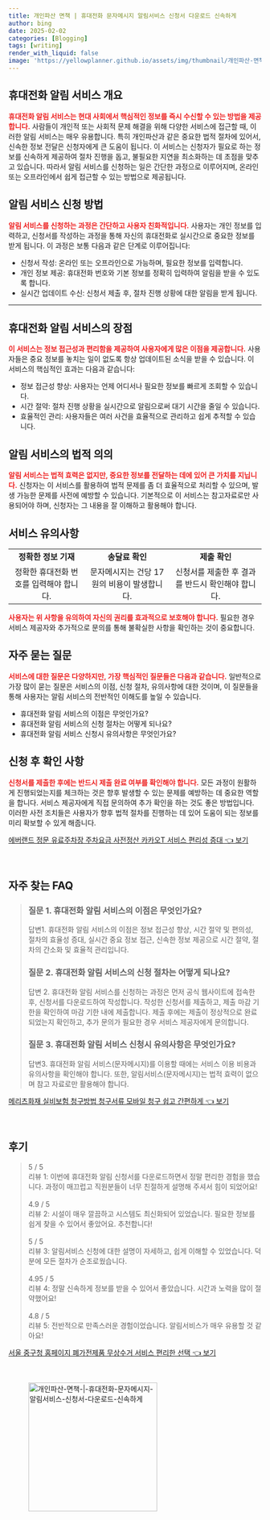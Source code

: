 ```yaml
---
title: 개인파산 면책 | 휴대전화 문자메시지 알림서비스 신청서 다운로드 신속하게
author: bing
date: 2025-02-02
categories: [Blogging]
tags: [writing]
render_with_liquid: false
image: 'https://yellowplanner.github.io/assets/img/thumbnail/개인파산-면책-|-휴대전화-문자메시지-알림서비스-신청서-다운로드-신속하게.webp'
---
```



<h2 id='휴대전화 알림 서비스 개요'>휴대전화 알림 서비스 개요</h2>

<p><b><span style="color: #ee2323;">휴대전화 알림 서비스는 현대 사회에서 핵심적인 정보를 즉시 수신할 수 있는 방법을 제공합니다.</span></b> 사람들이 개인적 또는 사회적 문제 해결을 위해 다양한 서비스에 접근할 때, 이러한 알림 서비스는 매우 유용합니다. 특히 개인파산과 같은 중요한 법적 절차에 있어서, 신속한 정보 전달은 신청자에게 큰 도움이 됩니다. 이 서비스는 신청자가 필요로 하는 정보를 신속하게 제공하여 절차 진행을 돕고, 불필요한 지연을 최소화하는 데 초점을 맞추고 있습니다. 따라서 알림 서비스를 신청하는 일은 간단한 과정으로 이루어지며, 온라인 또는 오프라인에서 쉽게 접근할 수 있는 방법으로 제공됩니다.</p>

<h2 id='알림 서비스 신청 방법'>알림 서비스 신청 방법</h2>

<p><b><span style="color: #ee2323;">알림 서비스를 신청하는 과정은 간단하고 사용자 친화적입니다.</span></b> 사용자는 개인 정보를 입력하고, 신청서를 작성하는 과정을 통해 자신의 휴대전화로 실시간으로 중요한 정보를 받게 됩니다. 이 과정은 보통 다음과 같은 단계로 이루어집니다:</p>

<ul>
    <li>신청서 작성: 온라인 또는 오프라인으로 가능하며, 필요한 정보를 입력합니다.</li>
    <li>개인 정보 제공: 휴대전화 번호와 기본 정보를 정확히 입력하여 알림을 받을 수 있도록 합니다.</li>
    <li>실시간 업데이트 수신: 신청서 제출 후, 절차 진행 상황에 대한 알림을 받게 됩니다.</li>
</ul>

<hr />

<h2 id='휴대전화 알림 서비스의 장점'>휴대전화 알림 서비스의 장점</h2>

<p><b><span style="color: #ee2323;">이 서비스는 정보 접근성과 편리함을 제공하여 사용자에게 많은 이점을 제공합니다.</span></b> 사용자들은 중요 정보를 놓치는 일이 없도록 항상 업데이트된 소식을 받을 수 있습니다. 이 서비스의 핵심적인 효과는 다음과 같습니다:</p>

<ul>
    <li>정보 접근성 향상: 사용자는 언제 어디서나 필요한 정보를 빠르게 조회할 수 있습니다.</li>
    <li>시간 절약: 절차 진행 상황을 실시간으로 알림으로써 대기 시간을 줄일 수 있습니다.</li>
    <li>효율적인 관리: 사용자들은 여러 사건을 효율적으로 관리하고 쉽게 추적할 수 있습니다.</li>
</ul>

<h2 id='알림 서비스의 법적 의의'>알림 서비스의 법적 의의</h2>

<p><b><span style="color: #ee2323;">알림 서비스는 법적 효력은 없지만, 중요한 정보를 전달하는 데에 있어 큰 가치를 지닙니다.</span></b> 신청자는 이 서비스를 활용하여 법적 문제를 좀 더 효율적으로 처리할 수 있으며, 발생 가능한 문제를 사전에 예방할 수 있습니다. 기본적으로 이 서비스는 참고자료로만 사용되어야 하며, 신청자는 그 내용을 잘 이해하고 활용해야 합니다.</p>

<h2 id='서비스 유의사항'>서비스 유의사항</h2>

<table>
    <tr>
        <td style="text-align: center; height: 17px;"><b>정확한 정보 기재</b></td>
        <td style="text-align: center; height: 17px;"><b>송달료 확인</b></td>
        <td style="text-align: center; height: 17px;"><b>제출 확인</b></td>
    </tr>
    <tr>
        <td style="text-align: center; height: 17px;">정확한 휴대전화 번호를 입력해야 합니다.</td>
        <td style="text-align: center; height: 17px;">문자메시지는 건당 17원의 비용이 발생합니다.</td>
        <td style="text-align: center; height: 17px;">신청서를 제출한 후 결과를 반드시 확인해야 합니다.</td>
    </tr>
</table>

<p><b><span style="color: #ee2323;">사용자는 위 사항을 유의하여 자신의 권리를 효과적으로 보호해야 합니다.</span></b> 필요한 경우 서비스 제공자와 추가적으로 문의를 통해 불확실한 사항을 확인하는 것이 중요합니다.</p>

<h2 id='자주 묻는 질문'>자주 묻는 질문</h2>

<p><b><span style="color: #ee2323;">서비스에 대한 질문은 다양하지만, 가장 핵심적인 질문들은 다음과 같습니다.</span></b> 일반적으로 가장 많이 묻는 질문은 서비스의 이점, 신청 절차, 유의사항에 대한 것이며, 이 질문들을 통해 사용자는 알림 서비스의 전반적인 이해도를 높일 수 있습니다.</p>

<ul>
    <li>휴대전화 알림 서비스의 이점은 무엇인가요?</li>
    <li>휴대전화 알림 서비스의 신청 절차는 어떻게 되나요?</li>
    <li>휴대전화 알림 서비스 신청시 유의사항은 무엇인가요?</li>
</ul>

<h2 id='신청 후 확인 사항'>신청 후 확인 사항</h2>

<p><b><span style="color: #ee2323;">신청서를 제출한 후에는 반드시 제출 완료 여부를 확인해야 합니다.</span></b> 모든 과정이 원활하게 진행되었는지를 체크하는 것은 향후 발생할 수 있는 문제를 예방하는 데 중요한 역할을 합니다. 서비스 제공자에게 직접 문의하여 추가 확인을 하는 것도 좋은 방법입니다. 이러한 사전 조치들은 사용자가 향후 법적 절차를 진행하는 데 있어 도움이 되는 정보를 미리 확보할 수 있게 해줍니다.</p>


<p><a class="click-button" title="에버랜드 정문 유료주차장 주차요금 사전정산 카카오T 서비스 편리성 증대" href="https://yellowplanner.github.io/posts/%EC%97%90%EB%B2%84%EB%9E%9C%EB%93%9C-%EC%A0%95%EB%AC%B8-%EC%9C%A0%EB%A3%8C%EC%A3%BC%EC%B0%A8%EC%9E%A5-%EC%A3%BC%EC%B0%A8%EC%9A%94%EA%B8%88-%EC%82%AC%EC%A0%84%EC%A0%95%EC%82%B0-%EC%B9%B4%EC%B9%B4%EC%98%A4T-%EC%84%9C%EB%B9%84%EC%8A%A4-%ED%8E%B8%EB%A6%AC%EC%84%B1-%EC%A6%9D%EB%8C%80/" rel="dofollow">에버랜드 정문 유료주차장 주차요금 사전정산 카카오T 서비스 편리성 증대 👈 보기</a></p><br>
<h2 id='자주_찾는_FAQ'>자주 찾는 FAQ</h2>
<div itemscope="" itemtype="https://schema.org/FAQPage"> 
<blockquote> 
<div itemscope="" itemprop="mainEntity" itemtype="https://schema.org/Question"> 
<h3 itemprop="name">질문 1. 휴대전화 알림 서비스의 이점은 무엇인가요?</h3> 
<div itemscope="" itemprop="acceptedAnswer" itemtype="https://schema.org/Answer"> 
<span itemprop="text"> 
<p>답변1. 휴대전화 알림 서비스의 이점은 정보 접근성 향상, 시간 절약 및 편의성, 절차의 효율성 증대, 실시간 중요 정보 접근, 신속한 정보 제공으로 시간 절약, 절차의 간소화 및 효율적 관리입니다.</p> 
</span> 
</div> 
</div> 
<div itemscope="" itemprop="mainEntity" itemtype="https://schema.org/Question"> 
<h3 itemprop="name">질문 2. 휴대전화 알림 서비스의 신청 절차는 어떻게 되나요?</h3> 
<div itemscope="" itemprop="acceptedAnswer" itemtype="https://schema.org/Answer"> 
<span itemprop="text"> 
<p>답변 2. 휴대전화 알림 서비스를 신청하는 과정은 먼저 공식 웹사이트에 접속한 후, 신청서를 다운로드하여 작성합니다. 작성한 신청서를 제출하고, 제출 마감 기한을 확인하여 마감 기한 내에 제출합니다. 제출 후에는 제출이 정상적으로 완료되었는지 확인하고, 추가 문의가 필요한 경우 서비스 제공자에게 문의합니다.</p> 
</span> 
</div> 
</div> 
<div itemscope="" itemprop="mainEntity" itemtype="https://schema.org/Question"> 
<h3 itemprop="name">질문 3. 휴대전화 알림 서비스 신청시 유의사항은 무엇인가요?</h3> 
<div itemscope="" itemprop="acceptedAnswer" itemtype="https://schema.org/Answer"> 
<span itemprop="text"> 
<p>답변3. 휴대전화 알림 서비스(문자메시지)를 이용할 때에는 서비스 이용 비용과 유의사항을 확인해야 합니다. 또한, 알림서비스(문자메시지)는 법적 효력이 없으며 참고 자료로만 활용해야 합니다.</p> 
</span> 
</div> 
</div> 
</blockquote> 
</div>
<p><a class="click-button" title="메리츠화재 실비보험 청구방법 청구서류 모바일 청구 쉽고 간편하게" href="https://yellowplanner.github.io/posts/%EB%A9%94%EB%A6%AC%EC%B8%A0%ED%99%94%EC%9E%AC-%EC%8B%A4%EB%B9%84%EB%B3%B4%ED%97%98-%EC%B2%AD%EA%B5%AC%EB%B0%A9%EB%B2%95-%EC%B2%AD%EA%B5%AC%EC%84%9C%EB%A5%98-%EB%AA%A8%EB%B0%94%EC%9D%BC-%EC%B2%AD%EA%B5%AC-%EC%89%BD%EA%B3%A0-%EA%B0%84%ED%8E%B8%ED%95%98%EA%B2%8C/" rel="dofollow">메리츠화재 실비보험 청구방법 청구서류 모바일 청구 쉽고 간편하게 👈 보기</a></p><br>
<h2 id='후기'>후기</h2>
<div itemscope itemtype="https://schema.org/Product">
  <blockquote>
  <div itemprop="review" itemscope itemtype="https://schema.org/Review">
      <div itemprop="reviewRating" itemscope itemtype="https://schema.org/Rating"> <span itemprop="ratingValue">5</span> / <span itemprop="bestRating">5</span> </div>
      <span itemprop="reviewBody">리뷰 1: 이번에 휴대전화 알림 신청서를 다운로드하면서 정말 편리한 경험을 했습니다. 과정이 매끄럽고 직원분들이 너무 친절하게 설명해 주셔서 힘이 되었어요!</span>
  </div>
  <br>
  <div itemprop="review" itemscope itemtype="https://schema.org/Review">
      <div itemprop="reviewRating" itemscope itemtype="https://schema.org/Rating"> <span itemprop="ratingValue">4.9</span> / <span itemprop="bestRating">5</span> </div>
      <span itemprop="reviewBody">리뷰 2: 시설이 매우 깔끔하고 시스템도 최신화되어 있었습니다. 필요한 정보를 쉽게 찾을 수 있어서 좋았어요. 추천합니다!</span>
  </div>
  <br>
  <div itemprop="review" itemscope itemtype="https://schema.org/Review">
      <div itemprop="reviewRating" itemscope itemtype="https://schema.org/Rating"> <span itemprop="ratingValue">5</span> / <span itemprop="bestRating">5</span> </div>
      <span itemprop="reviewBody">리뷰 3: 알림서비스 신청에 대한 설명이 자세하고, 쉽게 이해할 수 있었습니다. 덕분에 모든 절차가 순조로웠습니다.</span>
  </div>
  <br>
  <div itemprop="review" itemscope itemtype="https://schema.org/Review">
      <div itemprop="reviewRating" itemscope itemtype="https://schema.org/Rating"> <span itemprop="ratingValue">4.95</span> / <span itemprop="bestRating">5</span> </div>
      <span itemprop="reviewBody">리뷰 4: 정말 신속하게 정보를 받을 수 있어서 좋았습니다. 시간과 노력을 많이 절약했어요!</span>
  </div>
  <br>
  <div itemprop="review" itemscope itemtype="https://schema.org/Review">
      <div itemprop="reviewRating" itemscope itemtype="https://schema.org/Rating"> <span itemprop="ratingValue">4.8</span> / <span itemprop="bestRating">5</span> </div>
      <span itemprop="reviewBody">리뷰 5: 전반적으로 만족스러운 경험이었습니다. 알림서비스가 매우 유용할 것 같아요!</span>
  </div>
  </blockquote>
</div>
<p><a class="click-button" title="서울 중구청 홈페이지 폐가전제품 무상수거 서비스 편리한 선택" href="https://yellowplanner.github.io/posts/%EC%84%9C%EC%9A%B8-%EC%A4%91%EA%B5%AC%EC%B2%AD-%ED%99%88%ED%8E%98%EC%9D%B4%EC%A7%80-%ED%8F%90%EA%B0%80%EC%A0%84%EC%A0%9C%ED%92%88-%EB%AC%B4%EC%83%81%EC%88%98%EA%B1%B0-%EC%84%9C%EB%B9%84%EC%8A%A4-%ED%8E%B8%EB%A6%AC%ED%95%9C-%EC%84%A0%ED%83%9D/" rel="dofollow">서울 중구청 홈페이지 폐가전제품 무상수거 서비스 편리한 선택 👈 보기</a></p><br>
<figure class="image"><img src="https://yellowplanner.github.io/assets/img/thumbnail/개인파산-면책-|-휴대전화-문자메시지-알림서비스-신청서-다운로드-신속하게.webp" alt="개인파산-면책-|-휴대전화-문자메시지-알림서비스-신청서-다운로드-신속하게" width="256" height="256"></figure>